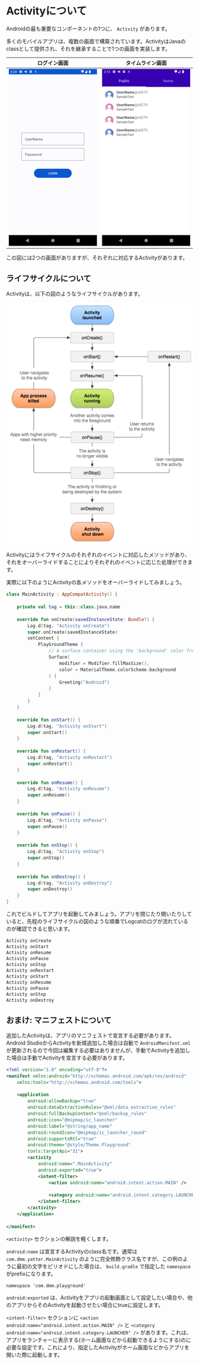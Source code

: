 # Activityについて

Androidの最も重要なコンポーネントの1つに、 `Activity` があります。

多くのモバイルアプリは、複数の画面で構築されています。ActivityはJavaのclassとして提供され、それを継承することで1つの画面を実装します。

<div align="center">

|ログイン画面|タイムライン画面|
|-|-|
|<img src="image/login.png" width="320">|<img src="image/timeline.png" width="320">|

</div>

この図には2つの画面がありますが、それぞれに対応するActivityがあります。


## ライフサイクルについて

Activityは、以下の図のようなライフサイクルがあります。

<div align="center">

![ライフサイクル](image/lifecycle.png)

</div>

Activityにはライフサイクルのそれぞれのイベントに対応したメソッドがあり、それをオーバーライドすることによりそれぞれのイベントに応じた処理ができます。

実際に以下のようにActivityの各メソッドをオーバーライドしてみましょう。

```kotlin
class MainActivity : AppCompatActivity() {

    private val tag = this::class.java.name

    override fun onCreate(savedInstanceState: Bundle?) {
        Log.d(tag, "Activity onCreate")
        super.onCreate(savedInstanceState)
        setContent {
            PlayGroundTheme {
                // A surface container using the 'background' color from the theme
                Surface(
                    modifier = Modifier.fillMaxSize(),
                    color = MaterialTheme.colorScheme.background
                ) {
                    Greeting("Android")
                }
            }
        }
    }

    override fun onStart() {
        Log.d(tag, "Activity onStart")
        super.onStart()
    }

    override fun onRestart() {
        Log.d(tag, "Activity onRestart")
        super.onRestart()
    }

    override fun onResume() {
        Log.d(tag, "Activity onResume")
        super.onResume()
    }

    override fun onPause() {
        Log.d(tag, "Activity onPause")
        super.onPause()
    }

    override fun onStop() {
        Log.d(tag, "Activity onStop")
        super.onStop()
    }

    override fun onDestroy() {
        Log.d(tag, "Activity onDestroy")
        super.onDestroy()
    }
}
```

これでビルドしてアプリを起動してみましょう。アプリを閉じたり開いたりしていると、先程のライフサイクルの図のような順番でLogcatのログが流れているのが確認できると思います。

```
Activity onCreate
Activity onStart
Activity onResume
Activity onPause
Activity onStop
Activity onRestart
Activity onStart
Activity onResume
Activity onPause
Activity onStop
Activity onDestroy
```

## おまけ: マニフェストについて
追加したActivityは、アプリのマニフェストで宣言する必要があります。Android StudioからActivityを新規追加した場合は自動で `AndroidManifest.xml` が更新されるので今回は編集する必要はありませんが、手動でActivityを追加した場合は手動でActivityを宣言する必要があります。

```xml
<?xml version="1.0" encoding="utf-8"?>
<manifest xmlns:android="http://schemas.android.com/apk/res/android"
    xmlns:tools="http://schemas.android.com/tools">

    <application
        android:allowBackup="true"
        android:dataExtractionRules="@xml/data_extraction_rules"
        android:fullBackupContent="@xml/backup_rules"
        android:icon="@mipmap/ic_launcher"
        android:label="@string/app_name"
        android:roundIcon="@mipmap/ic_launcher_round"
        android:supportsRtl="true"
        android:theme="@style/Theme.Playground"
        tools:targetApi="31">
        <activity
            android:name=".MainActivity"
            android:exported="true">
            <intent-filter>
                <action android:name="android.intent.action.MAIN" />

                <category android:name="android.intent.category.LAUNCHER" />
            </intent-filter>
        </activity>
    </application>

</manifest>
```

`<activity>` セクションの解説を軽くします。

`android:name` は宣言するActivityのclass名です。通常は `com.dmm.yatter.MainActivity` のように完全修飾クラス名ですが、この例のように最初の文字をピリオドにした場合は、 `build.gradle` で指定した `namespace` がprefixになります。

```
namespace 'com.dmm.playground'
```

`android:exported` は、Activityをアプリの起動画面として設定したい場合や、他のアプリからそのActivityを起動させたい場合にtrueに設定します。

`<intent-filter>` セクションに `<action android:name="android.intent.action.MAIN" />` と `<category android:name="android.intent.category.LAUNCHER" />` があります。これは、アプリをランチャーに表示する(ホーム画面などから起動できるようにする)のに必要な設定です。これにより、指定したActivityがホーム画面などからアプリを開いた際に起動します。

